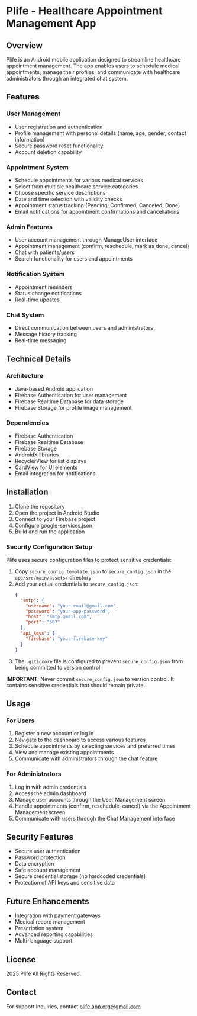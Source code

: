 # Plife - Healthcare Appointment Management App

## Overview

Plife is an Android mobile application designed to streamline healthcare appointment management. The app enables users to schedule medical appointments, manage their profiles, and communicate with healthcare administrators through an integrated chat system.

## Features

### User Management
- User registration and authentication
- Profile management with personal details (name, age, gender, contact information)
- Secure password reset functionality
- Account deletion capability

### Appointment System
- Schedule appointments for various medical services
- Select from multiple healthcare service categories
- Choose specific service descriptions
- Date and time selection with validity checks
- Appointment status tracking (Pending, Confirmed, Canceled, Done)
- Email notifications for appointment confirmations and cancellations

### Admin Features
- User account management through ManageUser interface
- Appointment management (confirm, reschedule, mark as done, cancel)
- Chat with patients/users
- Search functionality for users and appointments

### Notification System
- Appointment reminders
- Status change notifications
- Real-time updates

### Chat System
- Direct communication between users and administrators
- Message history tracking
- Real-time messaging

## Technical Details

### Architecture
- Java-based Android application
- Firebase Authentication for user management
- Firebase Realtime Database for data storage
- Firebase Storage for profile image management

### Dependencies
- Firebase Authentication
- Firebase Realtime Database
- Firebase Storage
- AndroidX libraries
- RecyclerView for list displays
- CardView for UI elements
- Email integration for notifications

## Installation

1. Clone the repository
2. Open the project in Android Studio
3. Connect to your Firebase project
4. Configure google-services.json
5. Build and run the application

### Security Configuration Setup

Plife uses secure configuration files to protect sensitive credentials:

1. Copy `secure_config_template.json` to `secure_config.json` in the `app/src/main/assets/` directory
2. Add your actual credentials to `secure_config.json`:
   ```json
   {
     "smtp": {
       "username": "your-email@gmail.com",
       "password": "your-app-password",
       "host": "smtp.gmail.com",
       "port": "587"
     },
     "api_keys": {
       "firebase": "your-firebase-key"
     }
   }
   ```
3. The `.gitignore` file is configured to prevent `secure_config.json` from being committed to version control

**IMPORTANT**: Never commit `secure_config.json` to version control. It contains sensitive credentials that should remain private.

## Usage

### For Users
1. Register a new account or log in
2. Navigate to the dashboard to access various features
3. Schedule appointments by selecting services and preferred times
4. View and manage existing appointments
5. Communicate with administrators through the chat feature

### For Administrators
1. Log in with admin credentials
2. Access the admin dashboard
3. Manage user accounts through the User Management screen
4. Handle appointments (confirm, reschedule, cancel) via the Appointment Management screen
5. Communicate with users through the Chat Management interface

## Security Features
- Secure user authentication
- Password protection
- Data encryption
- Safe account management
- Secure credential storage (no hardcoded credentials)
- Protection of API keys and sensitive data

## Future Enhancements
- Integration with payment gateways
- Medical record management
- Prescription system
- Advanced reporting capabilities
- Multi-language support

## License
2025 Plife All Rights Reserved. 

## Contact
For support inquiries, contact plife.app.org@gmail.com

